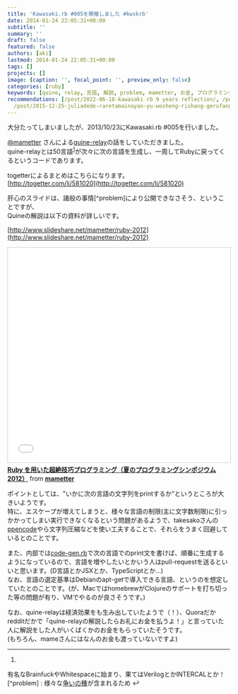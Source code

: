```yaml
---
title: 'Kawasaki.rb #005を開催しました #kwskrb'
date: 2014-01-24 22:05:31+00:00
subtitle: ''
summary: ''
draft: false
featured: false
authors: [aki]
lastmod: 2014-01-24 22:05:31+00:00
tags: []
projects: []
image: {caption: '', focal_point: '', preview_only: false}
categories: [ruby]
keywords: [quine, relay, 言語, 解説, problem, mametter, お金, プログラミング, 制限, rb]
recommendations: [/post/2022-06-18-kawasaki rb 9 years reflection/, /post/2016-08-23-chuan-qi-rubyhui-yi-01wokai-cui-simasita-number-kwsk01/,
  /post/2015-12-25-juliadede-raretamainayan-yu-wosheng-rishang-gerufang-fa-number-juliaac/]
---
```

大分たってしまいましたが、2013/10/23にKawasaki.rb #005を行いました。

[@mametter](https://twitter.com/mametter) さんによる[quine-relay](https://github.com/mame/quine-relay)の話をしていただきました。  
quine-relayとは50言語<sup id="fnref-1648-lang"><a href="#fn-1648-lang" rel="footnote">1</a></sup>が次々に次の言語を生成し、一周してRubyに戻ってくるというコードであります。

togetterによるまとめはこちらになります。  
[http://togetter.com/li/581020](http://togetter.com/li/581020)

肝心のスライドは、諸般の事情[^problem]により公開できなさそう、ということですが、  
Quineの解説は以下の資料が詳しいです。

[http://www.slideshare.net/mametter/ruby-2012](http://www.slideshare.net/mametter/ruby-2012)

<iframe src="//www.slideshare.net/slideshow/embed_code/key/HSa6r0tKylPW2z" width="595" height="485" frameborder="0" marginwidth="0" marginheight="0" scrolling="no" style="border:1px solid #CCC; border-width:1px; margin-bottom:5px; max-width: 100%;" allowfullscreen> </iframe> <div style="margin-bottom:5px"> <strong> <a href="//www.slideshare.net/mametter/ruby-2012" title="Ruby を用いた超絶技巧プログラミング（夏のプログラミングシンポジウム 2012）" target="_blank">Ruby を用いた超絶技巧プログラミング（夏のプログラミングシンポジウム 2012）</a> </strong> from <strong><a href="//www.slideshare.net/mametter" target="_blank">mametter</a></strong> </div>

ポイントとしては、"いかに次の言語の文字列をprintするか"というところが大きいようです。  
特に、エスケープが増えてしまうと、様々な言語の制限(主に文字数制限)に引っかかってしまい実行できなくなるという問題があるようで、takesakoさんの[ppencode](http://www.namazu.org/~takesako/diary/?date=20050831)やら文字列圧縮などを使い工夫することで、それらをうまく回避しているとのことです。

また、内部では[code-gen.rb](https://github.com/mame/quine-relay/blob/master/src/code-gen.rb)で次の言語でのprint文を書けば、順番に生成するようになっているので、言語を増やしたいとかいう人はpull-requestを送るといいと思います。(D言語とかJSXとか、TypeScriptとか...)  
なお、言語の選定基準はDebianのapt-getで導入できる言語、というのを想定していたとのことです。(が、MacではhomebrewがClojureのサポートを打ち切った等の問題が有り、VMでやるのが良さそうです。)

なお、quine-relayは経済効果をも生み出していたようで（！）、Quoraだかredditだかで「quine-relayの解説したらお礼にお金を払うよ！」と言っていた人に解説をした人がいくばくかのお金をもらっていたそうです。  
(もちろん、mameさんにはなんのお金も渡っていないですよ)

  

* * *
  

1.   
有名なBrainfuckやWhitespaceに始まり、果てはVerilogとかINTERCALとか！  
[^problem] :  様々な[争いの種](http://twitter.com/mrkn/status/392974009199259648)が含まれるため ↩  


